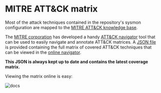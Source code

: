# MITRE ATT&CK matrix

Most of the  attack techniques contained in the repository's sysmon configuration are mapped to the [MITRE ATT&CK knowledge base](https://attack.mitre.org/wiki/Main_Page).

The [MITRE corporation](https://www.mitre.org/) has developed a handy [ATT&CK navigator](https://github.com/mitre/attack-navigator) tool that can be used to easily navigate and annotate ATT&CK matrices. A [JSON file](https://github.com/olafhartong/sysmon-modular/blob/master/attack_matrix/Sysmon-modular.json) is provided containing the full matrix of covered ATT&CK techniques that can be viewed in the [online navigator](https://mitre.github.io/attack-navigator/enterprise/).

**This JSON is always kept up to date and contains the latest coverage matrix.**

Viewing the matrix online is easy:

![docs](https://github.com/olafhartong/sysmon-modular/blob/master/attack_matrix/demo.gif)
